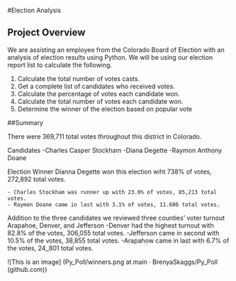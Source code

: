 #Election Analysis


## Project Overview

We are assisting an employee from the Colorado Board of Election with an analysis of election results
using Python. We will be using our election report list to calculate the following.

1.	Calculate the total number of votes casts.
2.	Get a complete list of candidates who received votes.
3.	Calculate the percentage of votes each candidate won.
4.	Calculate the total number of votes each candidate won.
5.	Determine the winner of the election based on popular vote


##Summary

There were 369,711 total votes throughout this district in Colorado. 

Candidates
    -Charles Casper Stockham
    -Diana Degette
    -Raymon Anthony Doane

Election Winner
Dianna Degette won this election wiht 738% of votes, 272,892 total votes.

    - Charles Stockham was runner up with 23.0% of votes, 85,213 total votes.
    - Raymon Doane came in last with 3.1% of votes, 11.606 total votes.

Addition to the three candidates we reviewed three counties’ voter turnout Arapahoe, Denver, and Jefferson
    -Denver had the highest turnout with 82.8% of the votes, 306,055 total votes.
    -Jefferson came in second with 10.5% of the votes, 38,855 total votes.
    -Arapahow came in last with 6.7% of the votes, 24,,801 total votes.


![This is an image] (Py_Poll/winners.png at main · BrenyaSkaggs/Py_Poll (github.com)) 


